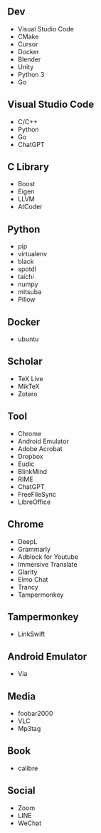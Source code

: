 ## Dev
- Visual Studio Code
- CMake
- Cursor
- Docker
- Blender
- Unity
- Python 3
- Go

## Visual Studio Code
- C/C++
- Python
- Go
- ChatGPT

## C Library
- Boost
- Eigen
- LLVM
- AtCoder

## Python
- pip
- virtualenv
- black
- spotdl
- taichi
- numpy
- mitsuba
- Pillow

## Docker
- ubuntu

## Scholar
- TeX Live
- MikTeX
- Zotero

## Tool
- Chrome
- Android Emulator
- Adobe Acrobat
- Dropbox
- Eudic
- BlinkMind
- RIME
- ChatGPT
- FreeFileSync
- LibreOffice

## Chrome
- DeepL
- Grammarly
- Adblock for Youtube
- Immersive Translate
- Glarity
- Elmo Chat
- Trancy
- Tampermonkey

## Tampermonkey
- LinkSwift

## Android Emulator
- Via

## Media
- foobar2000
- VLC
- Mp3tag

## Book
- calibre

## Social
- Zoom
- LINE
- WeChat
